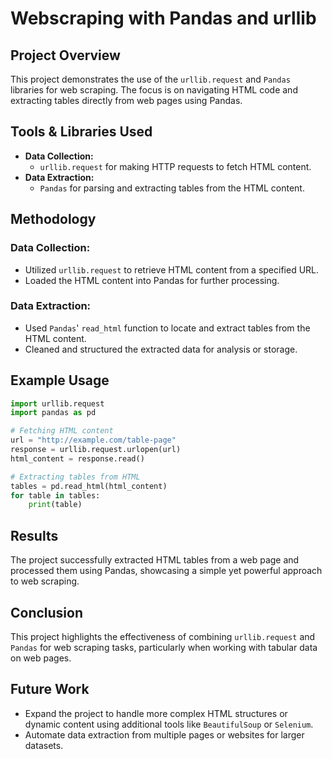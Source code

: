 # Webscraping with Pandas and urllib

## Project Overview

This project demonstrates the use of the `urllib.request` and `Pandas` libraries for web scraping. The focus is on navigating HTML code and extracting tables directly from web pages using Pandas.

## Tools & Libraries Used

- **Data Collection:**
  - `urllib.request` for making HTTP requests to fetch HTML content.
- **Data Extraction:**
  - `Pandas` for parsing and extracting tables from the HTML content.

## Methodology

### Data Collection:

- Utilized `urllib.request` to retrieve HTML content from a specified URL.
- Loaded the HTML content into Pandas for further processing.

### Data Extraction:

- Used `Pandas`' `read_html` function to locate and extract tables from the HTML content.
- Cleaned and structured the extracted data for analysis or storage.

## Example Usage

```python
import urllib.request
import pandas as pd

# Fetching HTML content
url = "http://example.com/table-page"
response = urllib.request.urlopen(url)
html_content = response.read()

# Extracting tables from HTML
tables = pd.read_html(html_content)
for table in tables:
    print(table)
```

## Results

The project successfully extracted HTML tables from a web page and processed them using Pandas, showcasing a simple yet powerful approach to web scraping.

## Conclusion

This project highlights the effectiveness of combining `urllib.request` and `Pandas` for web scraping tasks, particularly when working with tabular data on web pages.

## Future Work

- Expand the project to handle more complex HTML structures or dynamic content using additional tools like `BeautifulSoup` or `Selenium`.
- Automate data extraction from multiple pages or websites for larger datasets.

